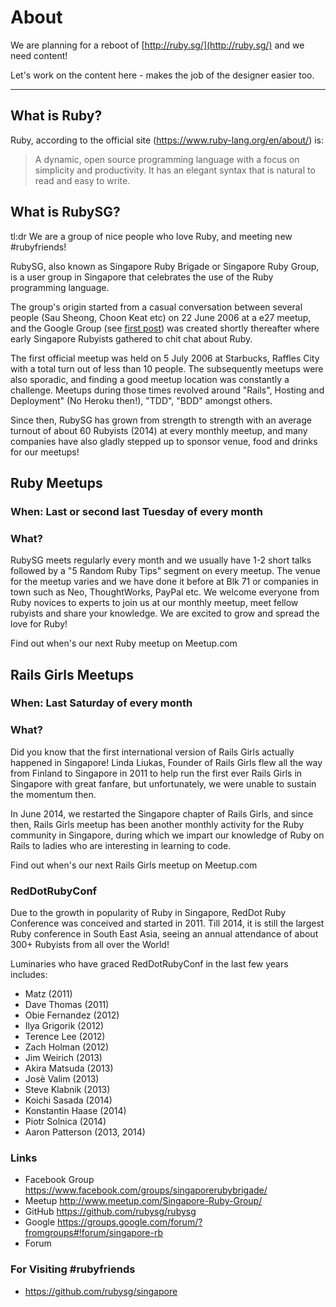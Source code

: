 # About

We are planning for a reboot of [http://ruby.sg/](http://ruby.sg/) and we need content!

Let's work on the content here - makes the job of the designer easier too.

----

## What is Ruby?

Ruby, according to the official site (https://www.ruby-lang.org/en/about/) is:

> A dynamic, open source programming language with a focus on simplicity and productivity. It has an elegant syntax that is natural to read and easy to write.

## What is RubySG?

tl:dr We are a group of nice people who love Ruby, and meeting new #rubyfriends!

RubySG, also known as Singapore Ruby Brigade or Singapore Ruby Group, is a user group in Singapore that celebrates the use of the Ruby programming language.

The group's origin started from a casual conversation between several people (Sau Sheong, Choon Keat etc) on 22 June 2006 at a e27 meetup, and the Google Group (see [first post](https://groups.google.com/forum/?fromgroups#!topic/singapore-rb/ZXMA0Pg8uW4)) was created shortly thereafter where early Singapore Rubyists gathered to chit chat about Ruby.

The first official meetup was held on 5 July 2006 at Starbucks, Raffles City with a total turn out of less than 10 people. The subsequently meetups were also sporadic, and finding a good meetup location was constantly a challenge. Meetups during those times revolved around "Rails", Hosting and Deployment" (No Heroku then!), "TDD", "BDD" amongst others.

Since then, RubySG has grown from strength to strength with an average turnout of about 60 Rubyists (2014) at every monthly meetup, and many companies have also gladly stepped up to sponsor venue, food and drinks for our meetups!

## Ruby Meetups

### When: Last or second last Tuesday of every month

### What?

RubySG meets regularly every month and we usually have 1-2 short talks followed by a "5 Random Ruby Tips" segment on every meetup. The venue for the meetup varies and we have done it before at Blk 71 or companies in town such as Neo, ThoughtWorks, PayPal etc. We welcome everyone from Ruby novices to experts to join us at our monthly meetup, meet fellow rubyists and share your knowledge. We are excited to grow and spread the love for Ruby!

Find out when's our next Ruby meetup on Meetup.com

## Rails Girls Meetups

### When: Last Saturday of every month

### What?
Did you know that the first international version of Rails Girls actually happened in Singapore! Linda Liukas, Founder of Rails Girls flew all the way from Finland to Singapore in 2011 to help run the first ever Rails Girls in Singapore with great fanfare, but unfortunately, we were unable to sustain the momentum then.

In June 2014, we restarted the Singapore chapter of Rails Girls, and since then, Rails Girls meetup has been another monthly activity for the Ruby community in Singapore, during which we impart our knowledge of Ruby on Rails to ladies who are interesting in learning to code.

Find out when's our next Rails Girls meetup on Meetup.com

### RedDotRubyConf

Due to the growth in popularity of Ruby in Singapore, RedDot Ruby Conference was conceived and started in 2011. Till 2014, it is still the largest Ruby conference in South East Asia, seeing an annual attendance of about 300+ Rubyists from all over the World!

Luminaries who have graced RedDotRubyConf in the last few years includes:

- Matz (2011)
- Dave Thomas (2011)
- Obie Fernandez (2012)
- Ilya Grigorik (2012)
- Terence Lee (2012)
- Zach Holman (2012)
- Jim Weirich (2013)
- Akira Matsuda (2013)
- Josè Valim (2013)
- Steve Klabnik (2013)
- Koichi Sasada (2014)
- Konstantin Haase (2014)
- Piotr Solnica (2014)
- Aaron Patterson (2013, 2014)

### Links

- Facebook Group https://www.facebook.com/groups/singaporerubybrigade/
- Meetup http://www.meetup.com/Singapore-Ruby-Group/
- GitHub https://github.com/rubysg/rubysg
- Google https://groups.google.com/forum/?fromgroups#!forum/singapore-rb
- Forum

### For Visiting #rubyfriends

- https://github.com/rubysg/singapore
